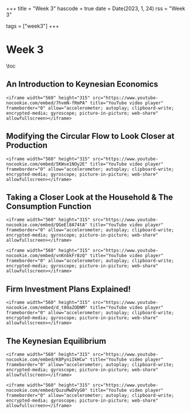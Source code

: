 +++
title = "Week 3"
hascode = true
date = Date(2023, 1, 24)
rss = "Week 3"

tags = ["week3"]
+++


# Week 3

\toc

## An Introduction to Keynesian Economics

~~~
<iframe width="560" height="315" src="https://www.youtube-nocookie.com/embed/7hvmN-fRmPA" title="YouTube video player" frameborder="0" allow="accelerometer; autoplay; clipboard-write; encrypted-media; gyroscope; picture-in-picture; web-share" allowfullscreen></iframe>
~~~

## Modifying the Circular Flow to Look Closer at Production 

~~~
<iframe width="560" height="315" src="https://www.youtube-nocookie.com/embed/5KWse1NOy2E" title="YouTube video player" frameborder="0" allow="accelerometer; autoplay; clipboard-write; encrypted-media; gyroscope; picture-in-picture; web-share" allowfullscreen></iframe>
~~~

## Taking a Closer Look at the Household & The Consumption Function

~~~
<iframe width="560" height="315" src="https://www.youtube-nocookie.com/embed/QGeEl8A74tA" title="YouTube video player" frameborder="0" allow="accelerometer; autoplay; clipboard-write; encrypted-media; gyroscope; picture-in-picture; web-share" allowfullscreen></iframe>
~~~
~~~
<iframe width="560" height="315" src="https://www.youtube-nocookie.com/embed/vnKnbkFr8zQ" title="YouTube video player" frameborder="0" allow="accelerometer; autoplay; clipboard-write; encrypted-media; gyroscope; picture-in-picture; web-share" allowfullscreen></iframe>
~~~

## Firm Investment Plans Explained! 

~~~
<iframe width="560" height="315" src="https://www.youtube-nocookie.com/embed/d_t80aZODNM" title="YouTube video player" frameborder="0" allow="accelerometer; autoplay; clipboard-write; encrypted-media; gyroscope; picture-in-picture; web-share" allowfullscreen></iframe>
~~~

## The Keynesian Equilibrium

~~~
<iframe width="560" height="315" src="https://www.youtube-nocookie.com/embed/K8PyniIkHCw" title="YouTube video player" frameborder="0" allow="accelerometer; autoplay; clipboard-write; encrypted-media; gyroscope; picture-in-picture; web-share" allowfullscreen></iframe>
~~~
~~~
<iframe width="560" height="315" src="https://www.youtube-nocookie.com/embed/QuzuMwDVyG0" title="YouTube video player" frameborder="0" allow="accelerometer; autoplay; clipboard-write; encrypted-media; gyroscope; picture-in-picture; web-share" allowfullscreen></iframe>
~~~
